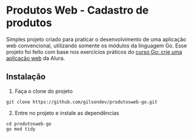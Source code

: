 # Produtos Web - Cadastro de produtos

Simples projeto criado para praticar o desenvolvimento de uma aplicação web convencional, utilizando somente os módulos da linguagem Go. Esse projeto
foi feito com base nos exercícios práticos do [curso Go: crie uma aplicação web](https://cursos.alura.com.br/course/go-lang-web) da Alura.

## Instalação

1. Faça o clone do projeto

```shell
git clone https://github.com/gilsondev/produtosweb-go.git
```

2. Entre no projeto e instale as dependências

```shell
cd produtosweb-go
go mod tidy
```
